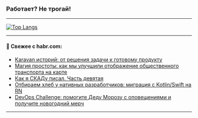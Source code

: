 ### Работает? Не трогай!

---
<!--
#### 🛠️ Technical stack:

![Java](https://img.shields.io/badge/Java-informational?logo=Oracle&style=flat&logoColor=white&color=FF4500)
![Kotlin](https://img.shields.io/badge/Kotlin-informational?logo=Kotlin&style=flat&logoColor=white&color=774D97)
![TS](https://img.shields.io/badge/TypeScript-informational?logo=typeScript&style=flat&logoColor=black&color=017acc)
![Python](https://img.shields.io/badge/Python-informational?logo=Python&style=flat&logoColor=black&color=ffdd54) <br>
![Spring](https://img.shields.io/badge/Spring-informational?logo=Spring&style=flat&logoColor=white&color=6DB33F) 
![SpringBoot](https://img.shields.io/badge/SpringBoot-informational?logo=SpringBoot&style=flat&logoColor=white&color=6DB33F)
![Nest](https://img.shields.io/badge/NestJS-informational?logo=NestJS&style=flat&logoColor=white&color=E0234E) 
![NodeJS](https://img.shields.io/badge/NodeJS-informational?logo=node.js&style=flat&logoColor=white&color=70A760)<br>
![PostgreSQL](https://img.shields.io/badge/PostgreSQL-informational?logo=PostgreSQL&style=flat&logoColor=white&color=DAA520)
![MongoDB](https://img.shields.io/badge/MongoDB-informational?logo=MongoDB&style=flat&logoColor=white&color=870000)
![Apache](https://img.shields.io/badge/Apache-informational?logo=apache&style=flat&logoColor=white&color=f74e28)

___ 
-->

<!--- #### 🛠️ : --->

[![Top Langs](https://github-readme-stats-82jvfl3w3-advtsettinggmailcoms-projects.vercel.app/api/top-langs/?username=zloylis&langs_count=10&hide_title=true&title_color=e6edf3&size_weight=0.5&count_weight=0.5&layout=compact&hide_progress=true&hide_border=true&theme=dracula)](https://github.com/zloylis)

<!---


####  :octocat:&nbsp;&nbsp; Статистика:

![GitHub stats](https://github-readme-stats-u2qms2cxw-advtsettinggmailcoms-projects.vercel.app/api?username=zloylis&show_icons=true&hide_border=true&theme=dracula&title_color=e6edf3&include_all_commits=true&count_private=true&hide_rank=false&hide_title=true&rank_icon=github)
-->
---

#### 💬 Свежее с habr.com:

<!-- BLOG-POST-LIST:START -->
- [Karavan историй: от решения задачи к готовому продукту](https://habr.com/ru/companies/k2tech/articles/866030/?utm_source=habrahabr&utm_medium=rss&utm_campaign=866030)
- [Магия простоты: как мы улучшили отображение общественного транспорта на карте](https://habr.com/ru/companies/2gis/articles/864800/?utm_source=habrahabr&utm_medium=rss&utm_campaign=864800)
- [Как я СКАДу писал. Часть девятая](https://habr.com/ru/articles/865992/?utm_source=habrahabr&utm_medium=rss&utm_campaign=865992)
- [Отбираем хлеб у нативных разработчиков: миграция с Kotlin/Swift на RN](https://habr.com/ru/articles/865962/?utm_source=habrahabr&utm_medium=rss&utm_campaign=865962)
- [DevOps Challenge: помогите Деду Морозу с оповещениями и получите новогодний мерч](https://habr.com/ru/companies/kts/articles/865150/?utm_source=habrahabr&utm_medium=rss&utm_campaign=865150)
<!-- BLOG-POST-LIST:END -->

---
